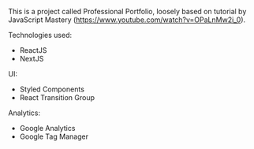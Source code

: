 This is a project called Professional Portfolio, loosely based on tutorial by JavaScript Mastery (https://www.youtube.com/watch?v=OPaLnMw2i_0).

Technologies used:
-   ReactJS
-   NextJS

UI:
-   Styled Components 
-   React Transition Group

Analytics:
-   Google Analytics
-   Google Tag Manager